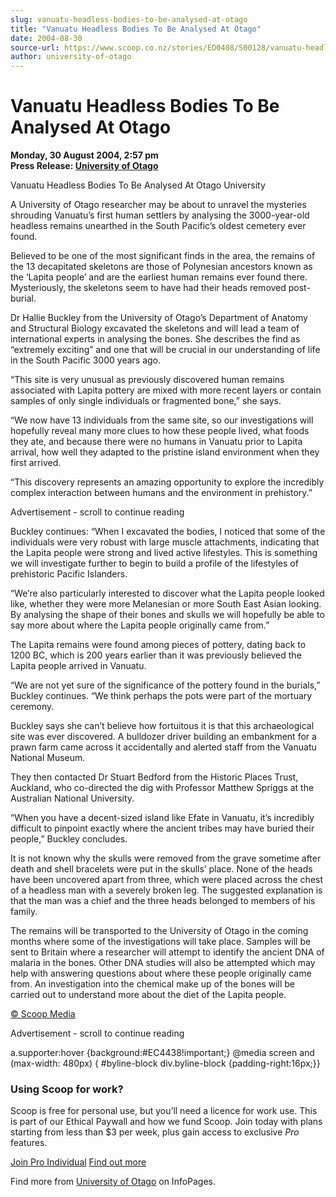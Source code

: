 ```yaml
---
slug: vanuatu-headless-bodies-to-be-analysed-at-otago
title: "Vanuatu Headless Bodies To Be Analysed At Otago"
date: 2004-08-30
source-url: https://www.scoop.co.nz/stories/ED0408/S00128/vanuatu-headless-bodies-to-be-analysed-at-otago.htm
author: university-of-otago
---
```

Vanuatu Headless Bodies To Be Analysed At Otago
===============================================

**Monday, 30 August 2004, 2:57 pm**  
**Press Release: [University of Otago](https://info.scoop.co.nz/University_of_Otago)**

  
Vanuatu Headless Bodies To Be Analysed At Otago University

A University of Otago researcher may be about to unravel the mysteries shrouding Vanuatu’s first human settlers by analysing the 3000-year-old headless remains unearthed in the South Pacific’s oldest cemetery ever found.

Believed to be one of the most significant finds in the area, the remains of the 13 decapitated skeletons are those of Polynesian ancestors known as the ‘Lapita people’ and are the earliest human remains ever found there. Mysteriously, the skeletons seem to have had their heads removed post-burial.

Dr Hallie Buckley from the University of Otago’s Department of Anatomy and Structural Biology excavated the skeletons and will lead a team of international experts in analysing the bones. She describes the find as “extremely exciting” and one that will be crucial in our understanding of life in the South Pacific 3000 years ago.

“This site is very unusual as previously discovered human remains associated with Lapita pottery are mixed with more recent layers or contain samples of only single individuals or fragmented bone,” she says.

“We now have 13 individuals from the same site, so our investigations will hopefully reveal many more clues to how these people lived, what foods they ate, and because there were no humans in Vanuatu prior to Lapita arrival, how well they adapted to the pristine island environment when they first arrived.

“This discovery represents an amazing opportunity to explore the incredibly complex interaction between humans and the environment in prehistory.”

Advertisement - scroll to continue reading





Buckley continues: “When I excavated the bodies, I noticed that some of the individuals were very robust with large muscle attachments, indicating that the Lapita people were strong and lived active lifestyles. This is something we will investigate further to begin to build a profile of the lifestyles of prehistoric Pacific Islanders.

“We’re also particularly interested to discover what the Lapita people looked like, whether they were more Melanesian or more South East Asian looking. By analysing the shape of their bones and skulls we will hopefully be able to say more about where the Lapita people originally came from.”

The Lapita remains were found among pieces of pottery, dating back to 1200 BC, which is 200 years earlier than it was previously believed the Lapita people arrived in Vanuatu.

“We are not yet sure of the significance of the pottery found in the burials,” Buckley continues. “We think perhaps the pots were part of the mortuary ceremony.

Buckley says she can’t believe how fortuitous it is that this archaeological site was ever discovered. A bulldozer driver building an embankment for a prawn farm came across it accidentally and alerted staff from the Vanuatu National Museum.

They then contacted Dr Stuart Bedford from the Historic Places Trust, Auckland, who co-directed the dig with Professor Matthew Spriggs at the Australian National University.

“When you have a decent-sized island like Efate in Vanuatu, it’s incredibly difficult to pinpoint exactly where the ancient tribes may have buried their people,” Buckley concludes.

It is not known why the skulls were removed from the grave sometime after death and shell bracelets were put in the skulls’ place. None of the heads have been uncovered apart from three, which were placed across the chest of a headless man with a severely broken leg. The suggested explanation is that the man was a chief and the three heads belonged to members of his family.

The remains will be transported to the University of Otago in the coming months where some of the investigations will take place. Samples will be sent to Britain where a researcher will attempt to identify the ancient DNA of malaria in the bones. Other DNA studies will also be attempted which may help with answering questions about where these people originally came from. An investigation into the chemical make up of the bones will be carried out to understand more about the diet of the Lapita people.  

[© Scoop Media](http://www.scoop.co.nz/about/terms.html)  

Advertisement - scroll to continue reading



a.supporter:hover {background:#EC4438!important;} @media screen and (max-width: 480px) { #byline-block div.byline-block {padding-right:16px;}}

### Using Scoop for work?

Scoop is free for personal use, but you’ll need a licence for work use. This is part of our Ethical Paywall and how we fund Scoop. Join today with plans starting from less than $3 per week, plus gain access to exclusive _Pro_ features.  
  
[Join Pro Individual](https://pro.scoop.co.nz/Individual/?from=ProIn24) [Find out more](https://pro.scoop.co.nz/using-scoop-for-work/?from=ProIn24)

Find more from [University of Otago](https://info.scoop.co.nz/University_of_Otago) on InfoPages.